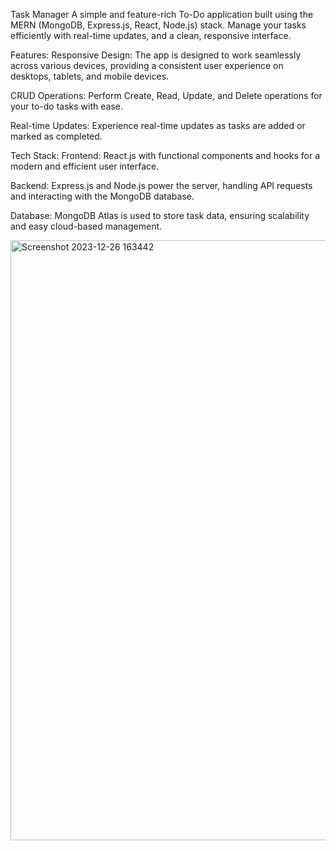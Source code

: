 

Task Manager
A simple and feature-rich To-Do application built using the MERN (MongoDB, Express.js, React, Node.js) stack. 
Manage your tasks efficiently with real-time updates, and a clean, responsive interface.

Features:
Responsive Design: The app is designed to work seamlessly across various devices, providing a consistent user experience on desktops, tablets, and mobile devices.

CRUD Operations: Perform Create, Read, Update, and Delete operations for your to-do tasks with ease.

Real-time Updates: Experience real-time updates as tasks are added or marked as completed.


Tech Stack:
Frontend: React.js with functional components and hooks for a modern and efficient user interface.

Backend: Express.js and Node.js power the server, handling API requests and interacting with the MongoDB database.

Database: MongoDB Atlas is used to store task data, ensuring scalability and easy cloud-based management.



<img width="960" alt="Screenshot 2023-12-26 163442" src="https://github.com/ankitadhakad/Task-Manager/assets/93987344/f34517a4-127b-4633-8400-5c16494cc811">



